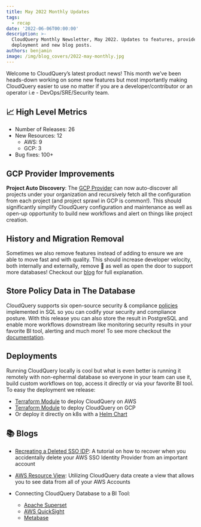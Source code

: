 ```yaml
---
title: May 2022 Monthly Updates
tags:
  - recap
date: '2022-06-06T00:00:00'
description: >-
  CloudQuery Monthly Newsletter, May 2022. Updates to features, providers,
  deployment and new blog posts.
authors: benjamin
image: /img/blog_covers/2022-may-monthly.jpg
---
```


Welcome to CloudQuery’s latest product news! This month we’ve been heads-down working on some new features but most
importantly making CloudQuery easier to use no matter if you are a developer/contributor or an operator i.e -
DevOps/SRE/Security team.

<!--truncate-->
## 📈 High Level Metrics

- Number of Releases: 26
- New Resources: 12
  - AWS: 9
  - GCP: 3
- Bug fixes: 100+

## GCP Provider Improvements

**Project Auto Discovery**: The [GCP Provider](https://hub.cloudquery.io/providers/cloudquery/gcp/latest#configuration)
can now auto-discover all projects under your organization and recursively fetch all the configuration from each project
(and project sprawl in GCP is common!). This should significantly simplify CloudQuery configuration and maintenance as
well as open-up opportunity to build new workflows and alert on things like project creation.

## History and Migration Removal

Sometimes we also remove features instead of adding to ensure we are able to move fast and with quality. This should
increase developer velocity, both internally and externally, remove 🐛 as well as open the door to support more
databases! Checkout our [blog](https://www.cloudquery.io/blog/migration-and-history-deprecation) for full explanation.

## Store Policy Data in The Database

CloudQuery supports six open-source security & compliance [policies](https://hub.cloudquery.io/policies) implemented
in SQL so you can codify your security and compliance posture. With this release you can also store the result in
PostgreSQL and enable more workflows downstream like monitoring security results in your favorite BI tool,
alerting and much more! To see more checkout the [documentation](https://docs.cloudquery.io/docs/policies).

## Deployments

Running CloudQuery locally is cool but what is even better is running it remotely with non-ephermal database so
everyone in your team can use it, build custom workflows on top, access it directly or via your favorite BI tool.
To easy the deployment we release:

- [Terraform Module](https://github.com/cloudquery/terraform-aws-cloudquery) to deploy CloudQuery on AWS
- [Terraform Module](https://github.com/cloudquery/terraform-gcp-cloudquery) to deploy CloudQuery on GCP
- Or deploy it directly on k8s with a [Helm Chart](https://github.com/cloudquery/helm-charts)

## 📚 Blogs

- [Recreating a Deleted SSO IDP](https://www.cloudquery.io/blog/aws-sso-if-deleted-sso-identity-provider): A tutorial
  on how to recover when you accidentally delete your AWS SSO Identity Provider from an important account
- [AWS Resource View](https://www.cloudquery.io/blog/aws-resources-view): Utilizing CloudQuery data create a view
  that allows you to see data from all of your AWS Accounts

- Connecting CloudQuery Database to a BI Tool:
  - [Apache Superset](https://www.cloudquery.io/blog/cloud-asset-inventory-cloudquery-apache-superset)
  - [AWS QuickSight](https://www.cloudquery.io/blog/cloud-asset-inventory-cloudquery-aws-quicksight)
  - [Metabase](https://www.cloudquery.io/blog/cloud-asset-inventory-cloudquery-metabase)
